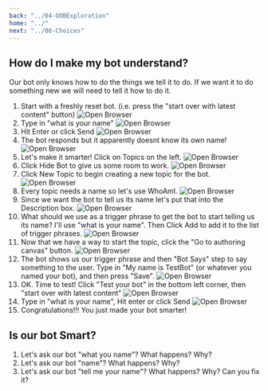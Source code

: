 ```yaml
---
back: "../04-OOBExploration"
home: "../"
next: "../06-Choices"
---
```


## How do I make my bot understand?

Our bot only knows how to do the things we tell it to do. If we want it to do something new we will need to tell it how to do it.

1. Start with a freshly reset bot. (i.e. press the "start over with latest content" button)
   ![Open Browser](./images/EB01.png)
1. Type in "what is your name"
    ![Open Browser](./images/EB01.png)
1. Hit Enter or click Send
    ![Open Browser](./images/EB02.png)
1. The bot responds but it apparently doesnt know its own name! 
    ![Open Browser](./images/EB03.png)
1. Let's make it smarter!  Click on Topics on the left.
    ![Open Browser](./images/EB04.png)
1. Click Hide Bot to give us some room to work.
    ![Open Browser](./images/EB05.png)
1. Click New Topic to begin creating a new topic for the bot.
    ![Open Browser](./images/EB06.png)
1. Every topic needs a name so let's use WhoAmI.
    ![Open Browser](./images/EB07.png)
1. Since we want the bot to tell us its name let's put that into the Description box.
    ![Open Browser](./images/EB08.png)
1. What should we use as a trigger phrase to get the bot to start telling us its name?  I'll use "what is your name". Then Click Add to add it to the list of trigger phrases.
    ![Open Browser](./images/EB09.png)
1.  Now that we have a way to start the topic, click the "Go to authoring canvas" button.
    ![Open Browser](./images/EB11.png)
1. The bot shows us our trigger phrase and then "Bot Says" step to say something to the user.  Type in "My name is TestBot" (or whatever you named your bot), and then press "Save".
    ![Open Browser](./images/EB12.png)
1. OK. Time to test!  Click "Test your bot" in the bottom left corner, then "start over with latest content"
    ![Open Browser](./images/EB14.png)
1. Type in "what is your name", Hit enter or click Send
    ![Open Browser](./images/EB16.png)
1. Congratulations!!!  You just made your bot smarter!


## Is our bot Smart?

1. Let's ask our bot "what you name"? What happens? Why?
2. Let's ask our bot "name"? What happens? Why?
3. Let's ask our bot "tell me your name"? What happens? Why? Can you fix it?
